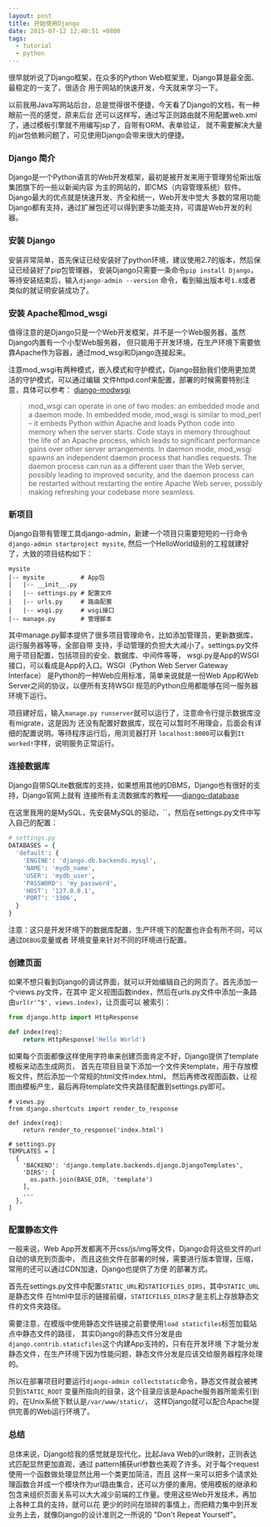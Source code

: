 ```yaml
---
layout: post
title: 开始使用Django
date: 2015-07-12 12:40:51 +0800
tags:
  - tutorial
  - python
---
```

很早就听说了Django框架，在众多的Python Web框架里，Django算是最全面、最稳定的一支了，很适合
用于网站的快速开发，今天就来学习一下。

以前我用Java写网站后台，总是觉得很不便捷，今天看了Django的文档，有一种眼前一亮的感觉，原来后台
还可以这样写，通过写正则路由就不用配置web.xml了，通过模板引擎就不用编写jsp了，自带有ORM、表单验证，
就不需要解决大量的jar包依赖问题了，可见使用Django会带来很大的便捷。

### Django 简介
Django是一个Python语言的Web开发框架，最初是被开发来用于管理劳伦斯出版集团旗下的一些以新闻内容
为主的网站的，即CMS（内容管理系统）软件。Django最大的优点就是快速开发、齐全和统一，Web开发中觉大
多数的常用功能Django都有支持，通过扩展包还可以得到更多功能支持，可谓是Web开发的利器。

### 安装 Django
安装非常简单，首先保证已经安装好了python环境，建议使用2.7的版本，然后保证已经装好了pip包管理器，
安装Django只需要一条命令`pip install Django`，等待安装结束后，输入`django-admin --version`
命令，看到输出版本号`1.8`或者类似的就证明安装成功了。

### 安装 Apache和mod_wsgi
值得注意的是Django只是一个Web开发框架，并不是一个Web服务器，虽然Django内置有一个小型Web服务器，
但只能用于开发环境，在生产环境下需要依靠Apache作为容器，通过mod_wsgi和Django连接起来。

注意mod_wsgi有两种模式，嵌入模式和守护模式，Django鼓励我们使用更加灵活的守护模式，可以通过编辑
文件httpd.conf来配置，部署的时候需要特别注意，具体可以参考：
[django-modwsgi](https://docs.djangoproject.com/en/1.8/howto/deployment/wsgi/modwsgi/)

> mod_wsgi can operate in one of two modes: an embedded mode and a daemon mode.
> In embedded mode, mod_wsgi is similar to mod_perl – it embeds Python within
Apache and loads Python code into memory when the server starts.
> Code stays in memory throughout the life of an Apache process, which leads to
significant performance gains over other server arrangements.
> In daemon mode, mod_wsgi spawns an independent daemon process that handles
requests.
> The daemon process can run as a different user than the Web server, possibly
leading to improved security, and the daemon process can be restarted without
restarting the entire Apache Web server, possibly making refreshing your codebase
more seamless.

### 新项目
Django自带有管理工具django-admin，新建一个项目只需要短短的一行命令`django-admin startproject mysite`,
然后一个HelloWorld级别的工程就建好了，大致的项目结构如下：

```
mysite
|-- mysite          # App包
|   |-- __init__.py
|   |-- settings.py # 配置文件
|   |-- urls.py     # 路由配置
|   |-- wsgi.py     # wsgi接口
|-- manage.py       # 管理脚本
```

其中manage.py脚本提供了很多项目管理命令，比如添加管理员，更新数据库，运行服务器等等，全部自带
支持，手动管理的负担大大减小了。settings.py文件用于项目配置，包括项目的安全、数据库、中间件等等，
wsgi.py是App的WSGI接口，可以看成是App的入口。WSGI（Python Web Server Gateway Interface）
是Python的一种Web应用标准，简单来说就是一份Web App和Web Server之间的协议，以便所有支持WSGI
规范的Python应用都能够在同一服务器环境下运行。

项目建好后，输入`manage.py runserver`就可以运行了，注意命令行提示数据库没有migrate，这是因为
还没有配置好数据库，现在可以暂时不用理会，后面会有详细的配置说明。等待程序运行后，用浏览器打开
`localhost:8000`可以看到`It worked!`字样，说明服务正常运行。

### 连接数据库
Django自带SQLite数据库的支持，如果想用其他的DBMS，Django也有很好的支持，Django官网上就有
连接所有主流数据库的教程——[django-database](https://docs.djangoproject.com/en/1.8/ref/databases/)

在这里我用的是MySQL，先安装MySQL的驱动，``，然后在settings.py文件中写入自己的配置：

```python
# settings.py
DATABASES = {
  'default': {
    'ENGINE': 'django.db.backends.mysql',
    'NAME': 'mydb_name',
    'USER': 'mydb_user',
    'PASSWORD': 'my_password',
    'HOST': '127.0.0.1',
    'PORT': '3306',
  }
}
```

注意：这只是开发环境下的数据库配置，生产环境下的配置也许会有所不同，可以通过`DEBUG`变量或者
环境变量来针对不同的环境进行配置。

### 创建页面
如果不想只看到Django的调试界面，就可以开始编辑自己的网页了。首先添加一个views.py文件，在其中
定义视图函数index，然后在urls.py文件中添加一条路由`url(r'^$', views.index)`，让页面可以
被索引：

```python
from django.http import HttpResponse

def index(req):
    return HttpResponse('Hello World')
```

如果每个页面都像这样使用字符串来创建页面肯定不好，Django提供了template模板来动态生成网页，
首先在项目目录下添加一个文件夹template，用于存放模板文件，然后添加一个常规的html文件index.html，
然后再修改视图函数，让视图由模板产生，最后再将template文件夹路径配置到settings.py即可。

```
# views.py
from django.shortcuts import render_to_response

def index(req):
    return render_to_response('index.html')

# settings.py
TEMPLATES = [
  {
    'BACKEND': 'django.template.backends.django.DjangoTemplates',
    'DIRS': [
      os.path.join(BASE_DIR, 'template')
    ],
    ...
  },
]
```

### 配置静态文件
一般来说，Web App开发都离不开css/js/img等文件，Django会将这些文件的url自动的填充到页面中，
而且这些文件在部署的时候，需要进行版本管理，压缩，常用的还可以通过CDN加速，Django也提供了方便
的部署方式。

首先在settings.py文件中配置`STATIC_URL`和`STATICFILES_DIRS`，其中`STATIC_URL`是静态文件
在html中显示的链接前缀，`STATICFILES_DIRS`才是主机上存放静态文件的文件夹路径。

需要注意，在模版中使用静态文件链接之前要使用`load staticfiles`标签加载站点中静态文件的路径，
其实Django的静态文件分发是由`django.contrib.staticfiles`这个内建App支持的，只有在开发环境
下才能分发静态文件，在生产环境下因为性能问题，静态文件分发是应该交给服务器程序处理的。

所以在部署项目时要运行`django-admin collectstatic`命令，静态文件就会被拷贝到`STATIC_ROOT`
变量所指向的目录，这个目录应该是Apache服务器所能索引到的，在Unix系统下默认是`/var/www/static/`，
这样Django就可以配合Apache提供完善的Web运行环境了。

### 总结
总体来说，Django给我的感觉就是现代化，比起Java Web的url映射，正则表达式匹配显然更加直观，通过
pattern捕获url参数也美观了许多。对于每个request使用一个函数做处理显然比用一个类更加简洁，而且
这样一来可以把多个请求处理函数合并成一个模块作为url路由集合，还可以方便的重用。使用模板的继承和
包含来组织页面关系可以大大减少前端的工作量。使用这些Web开发技术，再加上各种工具的支持，就可以花
更少的时间在琐碎的事情上，而把精力集中到开发业务上去，就像Django的设计准则之一所说的
"Don't Repeat Yourself"。
